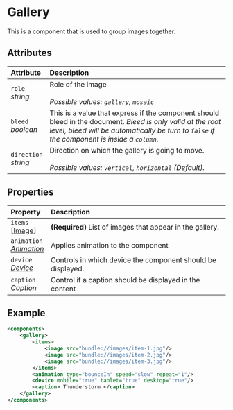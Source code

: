 # Gallery

This is a component that is used to group images together.

## Attributes

| Attribute                  | Description                                                                                                                                                                                                |
| :------------------------- | :--------------------------------------------------------------------------------------------------------------------------------------------------------------------------------------------------------- |
| `role` <br/> _string_      | Role of the image </br> </br>_Possible values: `gallery`, `mosaic`_                                                                                                                                        |
| `bleed` <br/> _boolean_    | This is a value that express if the component should bleed in the document. _Bleed is only valid at the root level, bleed will be automatically be turn to `false` if the component is inside a `column`._ |
| `direction` <br/> _string_ | Direction on which the gallery is going to move. </br> </br>_Possible values: `vertical`, `horizontal` (Default)._                                                                                         |

## Properties
| Property                                                          | Description                                                 |
| :---------------------------------------------------------------- | :---------------------------------------------------------- |
| `items` <br/> \[[Image](Image.md)\]                               | **(Required)** List of images that appear in the gallery.   |
| `animation` <br/> _‌[Animation](../format/AnimationDescriptor.md)_ | Applies animation to the component                          |
| `device` <br/>_[Device](../format/DeviceDescriptor.md)_           | Controls in which device the component should be displayed. |
| `caption` <br/>_[Caption](../format/CaptionDescriptor.md)_        | Control if a caption should be displayed in the content     |

## Example
```xml
<components>
	<gallery>
		<items>
			<image src="bundle://images/item-1.jpg"/>
			<image src="bundle://images/item-2.jpg"/>
			<image src="bundle://images/item-3.jpg"/>
		</items>
		<animation type="bounceIn" speed="slow" repeat="1"/>
		<device mobile="true" tablet="true" desktop="true"/>
		<caption> Thunderstorm </caption>
	</gallery>
</components>
```
